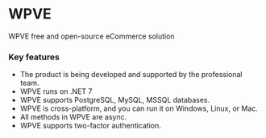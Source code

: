 # WPVE
WPVE free and open-source eCommerce solution

### Key features ###
* The product is being developed and supported by the professional team.
* WPVE runs on .NET 7
* WPVE supports PostgreSQL, MySQL, MSSQL databases.
* WPVE is cross-platform, and you can run it on Windows, Linux, or Mac.
* All methods in WPVE are async.
* WPVE supports two-factor authentication.